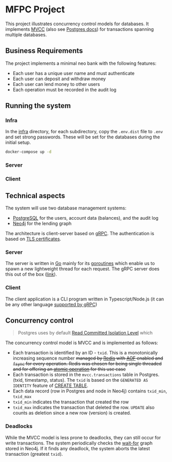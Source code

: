 # MFPC Project

This project illustrates concurrency control models for databases. It implements [MVCC](https://en.wikipedia.org/wiki/Multiversion_concurrency_control) (also see [Postgres docs](https://www.postgresql.org/docs/current/mvcc-intro.html)) for transactions spanning multiple databases.

## Business Requirements

The project implements a minimal neo bank with the following features:

- Each user has a unique user name and must authenticate
- Each user can deposit and withdraw money
- Each user can lend money to other users
- Each operation must be recorded in the audit log

## Running the system

### Infra

In the [infra](./infra/) directory, for each subdirectory, copy the `.env.dist` file to `.env` and set strong passwords. These will be set for the databases during the initial setup.

```bash
docker-compose up -d
```

### Server

### Client

## Technical aspects

The system will use two database management systems:

- [PostgreSQL](https://www.postgresql.org/) for the users, account data (balances), and the audit log
- [Neo4j](https://neo4j.com/) for the lending graph

The architecture is client-server based on [gRPC](https://grpc.io/). The authentication is based on [TLS certificates](https://grpc.io/docs/guides/auth/#with-server-authentication-ssltls).

### Server

The server is written in [Go](https://go.dev/) mainly for its [goroutines](https://go.dev/tour/concurrency/1) which enable us to spawn a new lightweight thread for each request. The gRPC server does this out of the box ([link](https://github.com/grpc/grpc-go/blob/master/Documentation/concurrency.md#servers)).

### Client

The client application is a CLI program written in Typescript/Node.js (it can be any other language [supported by gRPC](https://grpc.io/docs/languages/))

## Concurrency control

> Postgres uses by default [Read Committed Isolation Level](https://www.postgresql.org/docs/current/transaction-iso.html#XACT-READ-COMMITTED) which

The concurrency control model is MVCC and is implemented as follows:

- Each transaction is identified by an ID - `txid`. This is a monotonically increasing sequence number ~~managed by [Redis](https://redis.io/) with [AOF](https://redis.io/docs/management/persistence/#append-only-file) enabled and `fsync` for every operation. Redis was chosen for being single threaded and for offering an [atomic operation](https://redis.io/commands/incr/) for this use case~~
- Each transaction is stored in the `mvcc.transactions` table in Postgres. (txid, timestamp, status). The `txid` is based on the `GENERATED AS IDENTITY` feature of [CREATE TABLE](https://www.postgresql.org/docs/15/sql-createtable.html).
- Each data record (row in Postgres and node in Neo4j) contains `txid_min`, `txid_max`
- `txid_min` indicates the transaction that created the row
- `txid_max` indicates the transaction that deleted the row. `UPDATE` also counts as deletion since a new row (version) is created.

### Deadlocks

While the MVCC model is less prone to deadlocks, they can still occur for write transactions. The system periodically checks the [wait-for](https://en.wikipedia.org/wiki/Wait-for_graph) graph stored in Neo4j. If it finds any deadlock, the system aborts the latest transaction (greatest `txid`).
